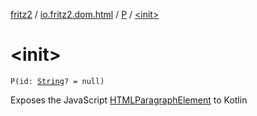 [fritz2](../../index.md) / [io.fritz2.dom.html](../index.md) / [P](index.md) / [&lt;init&gt;](./-init-.md)

# &lt;init&gt;

`P(id: `[`String`](https://kotlinlang.org/api/latest/jvm/stdlib/kotlin/-string/index.html)`? = null)`

Exposes the JavaScript [HTMLParagraphElement](https://developer.mozilla.org/en/docs/Web/API/HTMLParagraphElement) to Kotlin

